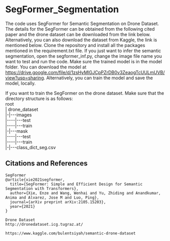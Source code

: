 # SegFormer_Segmentation
The code uses SegFormer for Semantic Segmentation on Drone Dataset. The details for the SegFormer can be obtained from the following cited paper and the drone dataset can be downloaded from the link below. Alternatively, you can also download the dataset from Kaggle, the link is mentioned below. Clone the repository and install all the packages mentioned in the requirement.txt file. If you just want to infer the semantic segmentation, open the segformer_inf.py, change the image file name you want to test and run the code. Make sure the trained model is in the model folder. You can download the model at https://drive.google.com/file/d/1zsHyMlGJCpPZrDB0v3ZeaogTcUULmUVB/view?usp=sharing. Alternatively, you can train the model and save the model, locally.

If you want to train the SegFormer on the drone dataset. Make sure that the directory structure is as follows:  
root  
| drone_dataset  
|-|---images  
|----|---test  
|----|---train  
|-|---mask  
|----|---test  
|----|---train  
|-|---class_dict_seg.csv  

## Citations and References
```
SegFormer
@article{xie2021segformer,
  title={SegFormer: Simple and Efficient Design for Semantic Segmentation with Transformers},
  author={Xie, Enze and Wang, Wenhai and Yu, Zhiding and Anandkumar, Anima and Alvarez, Jose M and Luo, Ping},
  journal={arXiv preprint arXiv:2105.15203},
  year={2021}
}

Drone Dataset
http://dronedataset.icg.tugraz.at/

https://www.kaggle.com/bulentsiyah/semantic-drone-dataset

```
